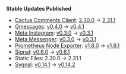 **Stable Updates Published**

* [Cactus Comments Client](https://gitlab.com/cactus-comments/cactus-client): [2.30.0](https://gitlab.com/cactus-comments/cactus-client/-/tags/2.30.0) -> [2.31.1](https://gitlab.com/cactus-comments/cactus-client/-/tags/2.31.1)
* [Gmessages](https://github.com/mautrix/gmessages): [v0.4.0](https://github.com/mautrix/gmessages/releases/tag/v0.4.0) -> [v0.4.1](https://github.com/mautrix/gmessages/releases/tag/v0.4.1)
* [Meta Instagram](https://github.com/mautrix/meta): [v0.3.0](https://github.com/mautrix/meta/releases/tag/v0.3.0) -> [v0.3.1](https://github.com/mautrix/meta/releases/tag/v0.3.1)
* [Meta Messenger](https://github.com/mautrix/meta): [v0.3.0](https://github.com/mautrix/meta/releases/tag/v0.3.0) -> [v0.3.1](https://github.com/mautrix/meta/releases/tag/v0.3.1)
* [Prometheus Node Exporter](https://github.com/prometheus/node_exporter): [v1.8.0](https://github.com/prometheus/node_exporter/releases/tag/v1.8.0) -> [v1.8.1](https://github.com/prometheus/node_exporter/releases/tag/v1.8.1)
* [Signal](https://github.com/mautrix/signal): [v0.6.0](https://github.com/mautrix/signal/releases/tag/v0.6.0) -> [v0.6.1](https://github.com/mautrix/signal/releases/tag/v0.6.1)
* Static Files: 2.30.0 -> 2.31.1
* [Sygnal](https://github.com/matrix-org/sygnal): [v0.14.1](https://github.com/matrix-org/sygnal/releases/tag/v0.14.1) -> [v0.14.2](https://github.com/matrix-org/sygnal/releases/tag/v0.14.2)
